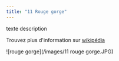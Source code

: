 ```yaml
---
title: "11 Rouge gorge"
---
```

texte description



Trouvez plus d'information sur [wikipédia](https://fr.wikipedia.org/wiki/Rouge-gorge_familier)

![rouge gorge](/images/11 rouge gorge.JPG)